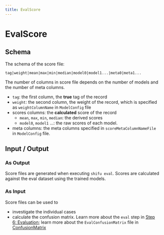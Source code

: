 ```yaml
---
title: EvalScore
---
```


EvalScore
=========

Schema
------

The schema of the score file:

    tag|weight|mean|max|min|median|model0|model1...|meta0|meta1...

The number of columns in score file depends on the number of models and the number of meta columns.

* ``tag``: the first column, the **true** tag of the record
* ``weight``: the second column, the weight of the record, which is specified as ``weightColumnName`` in ``ModelConfig`` file
* scores columns: the **calculated** score of the record
    * ``mean``, ``max``, ``min``, ``median``: the derived scores
    * ``model0``, ``model1`` ...: the raw scores of each model.
* meta columns: the meta columns specified in ``scoreMetaColumnNameFile`` in ``ModelConfig`` file.

Input / Output
--------------

### As Output

Score files are generated when executing ``shifu eval``. Scores are calculated against the eval dataset using the trained models.

### As Input

Score files can be used to 

* investigate the individual cases
* calculate the confusion matrix. Learn more about the ``eval`` step in [Step 6: Evaluation](../../eval); learn more about the ``EvalConfusionMatrix`` file in [ConfusionMatrix](../evalconfusionmatrix)

